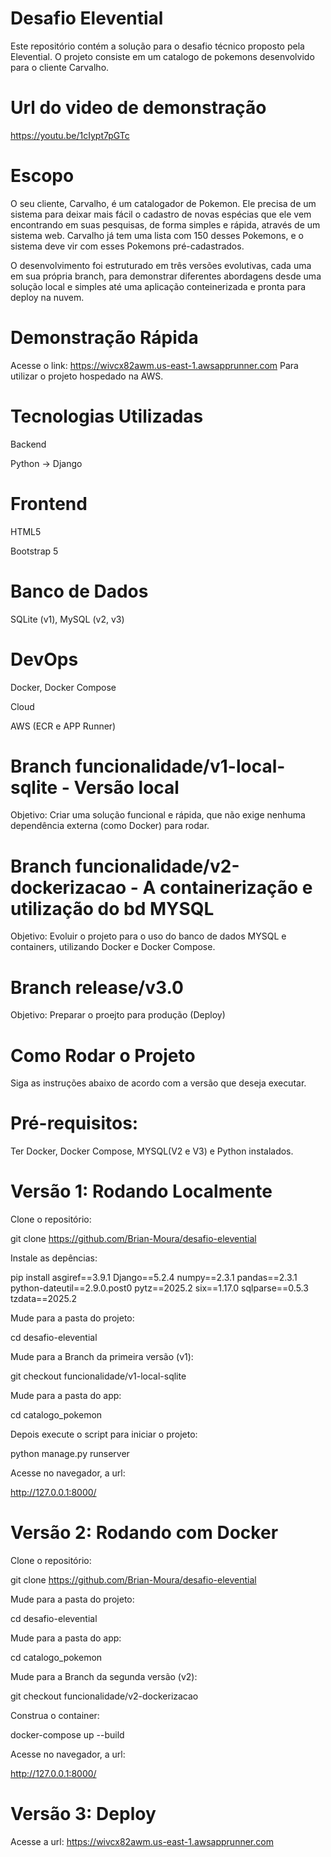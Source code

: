 # Desafio Elevential

Este repositório contém a solução para o desafio técnico proposto pela Elevential. O projeto consiste em um catalogo de pokemons desenvolvido para o cliente Carvalho.

# Url do video de demonstração

https://youtu.be/1cIypt7pGTc

# Escopo

O seu cliente, Carvalho, é um catalogador de Pokemon. Ele precisa de um sistema para deixar mais fácil o cadastro de novas espécias que ele vem encontrando em suas pesquisas, de forma simples e rápida, através de um sistema web. Carvalho já tem uma lista com 150 desses Pokemons, e o sistema deve vir com esses Pokemons pré-cadastrados.

O desenvolvimento foi estruturado em três versões evolutivas, cada uma em sua própria branch, para demonstrar diferentes abordagens desde uma solução local e simples até uma aplicação conteinerizada e pronta para deploy na nuvem.

# Demonstração Rápida

Acesse o link: https://wivcx82awm.us-east-1.awsapprunner.com
Para utilizar o projeto hospedado na AWS.

# Tecnologias Utilizadas

Backend

Python -> Django

# Frontend

HTML5

Bootstrap 5

# Banco de Dados

SQLite (v1), MySQL (v2, v3)

# DevOps

Docker, Docker Compose

Cloud

AWS (ECR e APP Runner)

# Branch funcionalidade/v1-local-sqlite - Versão local

Objetivo: Criar uma solução funcional e rápida, que não exige nenhuma dependência externa (como Docker) para rodar.

# Branch funcionalidade/v2-dockerizacao - A containerização e utilização do bd MYSQL

Objetivo: Evoluir o projeto para o uso do banco de dados MYSQL e containers, utilizando Docker e Docker Compose.

# Branch release/v3.0

Objetivo: Preparar o proejto para produção (Deploy)

# Como Rodar o Projeto

Siga as instruções abaixo de acordo com a versão que deseja executar.

# Pré-requisitos:

Ter Docker, Docker Compose, MYSQL(V2 e V3) e Python instalados.

# Versão 1: Rodando Localmente

Clone o repositório:

git clone https://github.com/Brian-Moura/desafio-elevential

Instale as depências:

pip install asgiref==3.9.1 Django==5.2.4 numpy==2.3.1 pandas==2.3.1 python-dateutil==2.9.0.post0 pytz==2025.2 six==1.17.0 sqlparse==0.5.3 tzdata==2025.2

Mude para a pasta do projeto:

cd desafio-elevential

Mude para a Branch da primeira versão (v1):

git checkout funcionalidade/v1-local-sqlite

Mude para a pasta do app:

cd catalogo_pokemon

Depois execute o script para iniciar o projeto:

python manage.py runserver

Acesse no navegador, a url:

http://127.0.0.1:8000/

# Versão 2: Rodando com Docker

Clone o repositório:

git clone https://github.com/Brian-Moura/desafio-elevential

Mude para a pasta do projeto:

cd desafio-elevential

Mude para a pasta do app:

cd catalogo_pokemon

Mude para a Branch da segunda versão (v2):

git checkout funcionalidade/v2-dockerizacao

Construa o container:

docker-compose up --build

Acesse no navegador, a url:

http://127.0.0.1:8000/

# Versão 3: Deploy

Acesse a url: https://wivcx82awm.us-east-1.awsapprunner.com